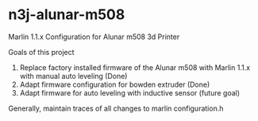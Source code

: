 # n3j-alunar-m508
Marlin 1.1.x Configuration for Alunar m508 3d Printer

Goals of this project
1) Replace factory installed firmware of the Alunar m508 with Marlin 1.1.x with manual auto leveling (Done)
2) Adapt firmware configuration for bowden extruder (Done)
3) Adapt firmware for auto leveling with inductive sensor (future goal)

Generally, maintain traces of all changes to marlin configuration.h 
